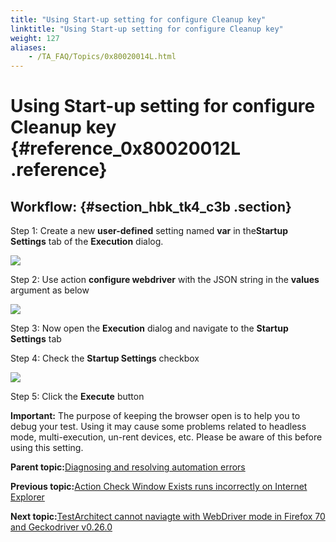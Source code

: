 ```yaml
--- 
title: "Using Start-up setting for configure Cleanup key"
linktitle: "Using Start-up setting for configure Cleanup key"
weight: 127
aliases: 
    - /TA_FAQ/Topics/0x80020014L.html
---
```

# Using Start-up setting for configure Cleanup key {#reference_0x80020012L .reference}

## Workflow: {#section_hbk_tk4_c3b .section}

Step 1: Create a new **user-defined** setting named **var** in the**Startup Settings** tab of the **Execution** dialog.

![](../Images/clean-up-start-up-setting.jpg)

Step 2: Use action **configure webdriver** with the JSON string in the **values** argument as below

![](../Images/clean-up-start-up-script.jpg)

Step 3: Now open the **Execution** dialog and navigate to the **Startup Settings** tab

Step 4: Check the **Startup Settings** checkbox

![](../Images/clean-up-start-up-enable.jpg)

Step 5: Click the **Execute** button

**Important:** The purpose of keeping the browser open is to help you to debug your test. Using it may cause some problems related to headless mode, multi-execution, un-rent devices, etc. Please be aware of this before using this setting.

**Parent topic:**[Diagnosing and resolving automation errors](../../TA_FAQ/Topics/faq.automation_error.html)

**Previous topic:**[Action Check Window Exists runs incorrectly on Internet Explorer](../../TA_FAQ/Topics/0x80020013L.html)

**Next topic:**[TestArchitect cannot naviagte with WebDriver mode in Firefox 70 and Geckodriver v0.26.0](../../TA_FAQ/Topics/0x80020015L.html)

